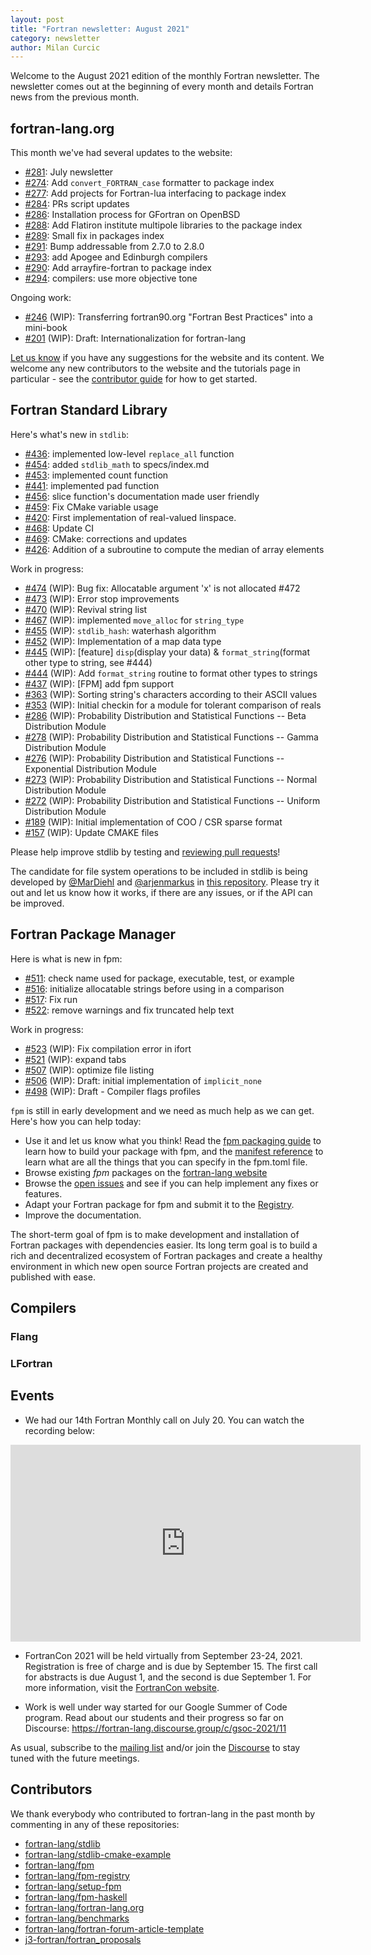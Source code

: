 ```yaml
---
layout: post
title: "Fortran newsletter: August 2021"
category: newsletter
author: Milan Curcic
---
```


Welcome to the August 2021 edition of the monthly Fortran newsletter.
The newsletter comes out at the beginning of every month and details
Fortran news from the previous month.

<ul id="page-nav"></ul>

## fortran-lang.org

This month we've had several updates to the website:

* [#281](https://github.com/fortran-lang/fortran-lang.org/pull/281):
  July newsletter
* [#274](https://github.com/fortran-lang/fortran-lang.org/pull/274):
  Add `convert_FORTRAN_case` formatter to package index
* [#277](https://github.com/fortran-lang/fortran-lang.org/pull/277):
  Add projects for Fortran-lua interfacing to package index
* [#284](https://github.com/fortran-lang/fortran-lang.org/pull/284):
  PRs script updates
* [#286](https://github.com/fortran-lang/fortran-lang.org/pull/286):
  Installation process for GFortran on OpenBSD
* [#288](https://github.com/fortran-lang/fortran-lang.org/pull/288):
  Add Flatiron institute multipole libraries to the package index
* [#289](https://github.com/fortran-lang/fortran-lang.org/pull/289):
  Small fix in packages index
* [#291](https://github.com/fortran-lang/fortran-lang.org/pull/291):
  Bump addressable from 2.7.0 to 2.8.0
* [#293](https://github.com/fortran-lang/fortran-lang.org/pull/293):
  add Apogee and Edinburgh compilers
* [#290](https://github.com/fortran-lang/fortran-lang.org/pull/290):
  Add arrayfire-fortran to package index
* [#294](https://github.com/fortran-lang/fortran-lang.org/pull/294):
  compilers: use more objective tone

Ongoing work:

* [#246](https://github.com/fortran-lang/fortran-lang.org/pull/246) (WIP):
  Transferring fortran90.org "Fortran Best Practices" into a mini-book
* [#201](https://github.com/fortran-lang/fortran-lang.org/pull/201) (WIP):
  Draft: Internationalization for fortran-lang

[Let us know](https://github.com/fortran-lang/fortran-lang.org/issues) if you have any suggestions for the website and its content.
We welcome any new contributors to the website and the tutorials page in particular - see the [contributor guide](https://github.com/fortran-lang/fortran-lang.org/blob/master/CONTRIBUTING.md) for how to get started.

## Fortran Standard Library

Here's what's new in `stdlib`:

* [#436](https://github.com/fortran-lang/stdlib/pull/436):
  implemented low-level `replace_all` function
* [#454](https://github.com/fortran-lang/stdlib/pull/454):
  added `stdlib_math` to specs/index.md
* [#453](https://github.com/fortran-lang/stdlib/pull/453):
  implemented count function
* [#441](https://github.com/fortran-lang/stdlib/pull/441):
  implemented pad function
* [#456](https://github.com/fortran-lang/stdlib/pull/456):
  slice function's documentation made user friendly
* [#459](https://github.com/fortran-lang/stdlib/pull/459):
  Fix CMake variable usage
* [#420](https://github.com/fortran-lang/stdlib/pull/420):
  First implementation of real-valued linspace.
* [#468](https://github.com/fortran-lang/stdlib/pull/468):
  Update CI
* [#469](https://github.com/fortran-lang/stdlib/pull/469):
  CMake: corrections and updates
* [#426](https://github.com/fortran-lang/stdlib/pull/426):
  Addition of a subroutine to compute the median of array elements

Work in progress:

* [#474](https://github.com/fortran-lang/stdlib/pull/474) (WIP):
  Bug fix: Allocatable argument 'x' is not allocated #472
* [#473](https://github.com/fortran-lang/stdlib/pull/473) (WIP):
  Error stop improvements
* [#470](https://github.com/fortran-lang/stdlib/pull/470) (WIP):
  Revival string list 
* [#467](https://github.com/fortran-lang/stdlib/pull/467) (WIP):
  implemented `move_alloc` for `string_type`
* [#455](https://github.com/fortran-lang/stdlib/pull/455) (WIP):
  `stdlib_hash`: waterhash algorithm
* [#452](https://github.com/fortran-lang/stdlib/pull/452) (WIP):
  Implementation of a map data type
* [#445](https://github.com/fortran-lang/stdlib/pull/445) (WIP):
  [feature] `disp`(display your data) & `format_string`(format other type to string, see #444)
* [#444](https://github.com/fortran-lang/stdlib/pull/444) (WIP):
  Add `format_string` routine to format other types to strings
* [#437](https://github.com/fortran-lang/stdlib/pull/437) (WIP):
  [FPM] add fpm support
* [#363](https://github.com/fortran-lang/stdlib/pull/363) (WIP):
  Sorting string's characters according to their ASCII values
* [#353](https://github.com/fortran-lang/stdlib/pull/353) (WIP):
  Initial checkin for a module for tolerant comparison of reals
* [#286](https://github.com/fortran-lang/stdlib/pull/286) (WIP):
  Probability Distribution and Statistical Functions -- Beta Distribution Module
* [#278](https://github.com/fortran-lang/stdlib/pull/278) (WIP):
  Probability Distribution and Statistical Functions -- Gamma Distribution Module
* [#276](https://github.com/fortran-lang/stdlib/pull/276) (WIP):
  Probability Distribution and Statistical Functions -- Exponential Distribution Module
* [#273](https://github.com/fortran-lang/stdlib/pull/273) (WIP):
  Probability Distribution and Statistical Functions -- Normal Distribution Module 
* [#272](https://github.com/fortran-lang/stdlib/pull/272) (WIP):
  Probability Distribution and Statistical Functions -- Uniform Distribution Module
* [#189](https://github.com/fortran-lang/stdlib/pull/189) (WIP):
  Initial implementation of COO / CSR sparse format
* [#157](https://github.com/fortran-lang/stdlib/pull/157) (WIP):
  Update CMAKE files

Please help improve stdlib by testing and [reviewing pull requests](https://github.com/fortran-lang/stdlib/issues?q=is%3Apr+is%3Aopen+label%3A%22reviewers+needed%22)!

The candidate for file system operations to be included in stdlib is being developed by
[@MarDiehl](https://github.com/MarDiehl) and [@arjenmarkus](https://github.com/arjenmarkus)
in [this repository](https://github.com/MarDiehl/stdlib_os).
Please try it out and let us know how it works, if there are any issues, or if the API can be improved.

## Fortran Package Manager

Here is what is new in fpm:

* [#511](https://github.com/fortran-lang/fpm/pull/511):
  check name used for package, executable, test, or example
* [#516](https://github.com/fortran-lang/fpm/pull/516):
  initialize allocatable strings before using in a comparison
* [#517](https://github.com/fortran-lang/fpm/pull/517):
  Fix run
* [#522](https://github.com/fortran-lang/fpm/pull/522):
  remove warnings and fix truncated help text

Work in progress:

* [#523](https://github.com/fortran-lang/fpm/pull/523) (WIP):
  Fix compilation error in ifort
* [#521](https://github.com/fortran-lang/fpm/pull/521) (WIP):
  expand tabs
* [#507](https://github.com/fortran-lang/fpm/pull/507) (WIP):
  optimize file listing
* [#506](https://github.com/fortran-lang/fpm/pull/506) (WIP):
  Draft: initial implementation of `implicit_none`
* [#498](https://github.com/fortran-lang/fpm/pull/498) (WIP):
  Draft - Compiler flags profiles

`fpm` is still in early development and we need as much help as we can get.
Here's how you can help today:

* Use it and let us know what you think! Read the [fpm packaging guide](https://github.com/fortran-lang/fpm/blob/master/PACKAGING.md) to learn how to build your package with fpm, and the [manifest reference](https://github.com/fortran-lang/fpm/blob/master/manifest-reference.md) to learn what are all the things that you can specify in the fpm.toml file.
* Browse existing *fpm* packages on the [fortran-lang website](https://fortran-lang.org/packages/fpm)
* Browse the [open issues](https://github.com/fortran-lang/fpm/issues) and see if you can help implement any fixes or features.
* Adapt your Fortran package for fpm and submit it to the [Registry](https://github.com/fortran-lang/fpm-registry).
* Improve the documentation.

The short-term goal of fpm is to make development and installation of Fortran packages with dependencies easier.
Its long term goal is to build a rich and decentralized ecosystem of Fortran packages and create a healthy
environment in which new open source Fortran projects are created and published with ease.

## Compilers

### Flang

### LFortran

## Events

* We had our 14th Fortran Monthly call on July 20.
You can watch the recording below:

<iframe width="560" height="315" src="https://www.youtube.com/embed/9goA20JAHls" frameborder="0" allow="accelerometer; autoplay; encrypted-media; gyroscope; picture-in-picture" allowfullscreen></iframe>

* FortranCon 2021 will be held virtually from September 23-24, 2021.
Registration is free of charge and is due by September 15.
The first call for abstracts is due August 1, and the second is due September 1.
For more information, visit the [FortranCon website](https://tcevents.chem.uzh.ch/event/14/).

* Work is well under way started for our Google Summer of Code program. Read about our students and their progress so far on Discourse: <https://fortran-lang.discourse.group/c/gsoc-2021/11>
  
As usual, subscribe to the [mailing list](https://groups.io/g/fortran-lang) and/or
join the [Discourse](https://fortran-lang.discourse.group) to stay tuned with the future meetings.

## Contributors

We thank everybody who contributed to fortran-lang in the past month by
commenting in any of these repositories:

* [fortran-lang/stdlib](https://github.com/fortran-lang/stdlib)
* [fortran-lang/stdlib-cmake-example](https://github.com/fortran-lang/stdlib-cmake-example)
* [fortran-lang/fpm](https://github.com/fortran-lang/fpm)
* [fortran-lang/fpm-registry](https://github.com/fortran-lang/fpm-registry)
* [fortran-lang/setup-fpm](https://github.com/fortran-lang/setup-fpm)
* [fortran-lang/fpm-haskell](https://github.com/fortran-lang/fpm-haskell)
* [fortran-lang/fortran-lang.org](https://github.com/fortran-lang/fortran-lang.org)
* [fortran-lang/benchmarks](https://github.com/fortran-lang/benchmarks)
* [fortran-lang/fortran-forum-article-template](https://github.com/fortran-lang/fortran-forum-article-template)
* [j3-fortran/fortran\_proposals](https://github.com/j3-fortran/fortran_proposals)

<div id="gh-contributors" data-startdate="June 01 2021" data-enddate="June 30 2021" height="500px"></div>
